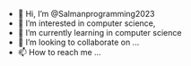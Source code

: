 - 👋 Hi, I’m @Salmanprogramming2023
- 👀 I’m interested in computer science, 
- 🌱 I’m currently learning in computer science  
- 💞️ I’m looking to collaborate on ...
- 📫 How to reach me ...

<!---
Salmanprogramming2023/Salmanprogramming2023 is a ✨ special ✨ repository because its `README.md` (this file) appears on your GitHub profile.
You can click the Preview link to take a look at your changes.
--->
